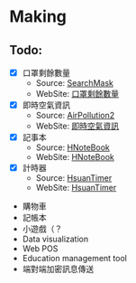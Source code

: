 # Making

## Todo:
  * [X] 口罩剩餘數量
    * Source: [SearchMask](https://github.com/hsuan1117/SearchMask/)
    * WebSite: [口罩剩餘數量](https://mask.hsuan.app/)
  * [X] 即時空氣資訊
    * Source: [AirPollution2](https://github.com/hsuan1117/AirPollution2/)
    * WebSite: [即時空氣資訊](https://air.hsuan.app/)
  * [X] 記事本
    * Source: [HNoteBook](https://github.com/hsuan1117/HNoteBook/)
    * WebSite: [HNoteBook](https://note.hsuan.app/)
  * [X] 計時器
    * Source: [HsuanTimer](https://github.com/hsuan1117/HsuanTimer/)
    * WebSite: [HsuanTimer](https://timer.hsuan.app/)
  * 購物車
  * 記帳本
  * 小遊戲（？
  * Data visualization
  * Web POS
  * Education management tool
  * 端對端加密訊息傳送
